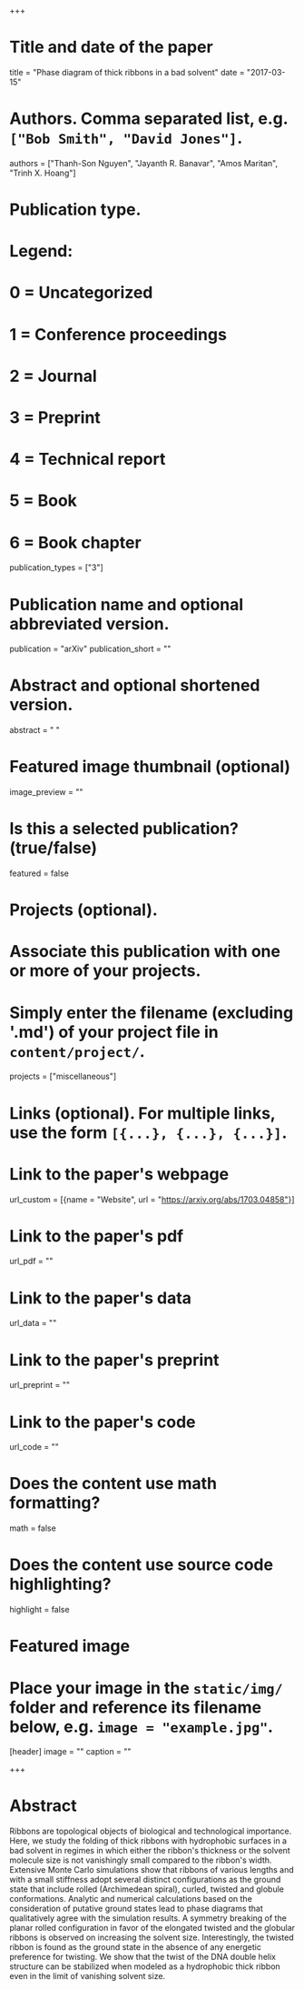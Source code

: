 +++
# Title and date of the paper
title = "Phase diagram of thick ribbons in a bad solvent"
date = "2017-03-15"

# Authors. Comma separated list, e.g. `["Bob Smith", "David Jones"]`.
authors = ["Thanh-Son Nguyen", "Jayanth R. Banavar", "Amos Maritan", "Trinh X. Hoang"]

# Publication type.
# Legend:
# 0 = Uncategorized
# 1 = Conference proceedings
# 2 = Journal
# 3 = Preprint
# 4 = Technical report
# 5 = Book
# 6 = Book chapter
publication_types = ["3"]

# Publication name and optional abbreviated version.
publication = "arXiv"
publication_short = ""

# Abstract and optional shortened version.
abstract = " "
# Featured image thumbnail (optional)
image_preview = ""

# Is this a selected publication? (true/false)
featured = false

# Projects (optional).
#   Associate this publication with one or more of your projects.
#   Simply enter the filename (excluding '.md') of your project file in `content/project/`.
projects = ["miscellaneous"]

# Links (optional). For multiple links, use the form `[{...}, {...}, {...}]`.
# Link to the paper's webpage
url_custom = [{name = "Website", url = "https://arxiv.org/abs/1703.04858"}]
# Link to the paper's pdf
url_pdf = ""
# Link to the paper's data
url_data = ""
# Link to the paper's preprint
url_preprint = ""
# Link to the paper's code
url_code = ""


# Does the content use math formatting?
math = false

# Does the content use source code highlighting?
highlight = false

# Featured image
# Place your image in the `static/img/` folder and reference its filename below, e.g. `image = "example.jpg"`.
[header]
image = ""
caption = ""

+++

# Abstract
Ribbons are topological objects of biological and technological importance. Here, we study the folding of thick ribbons with hydrophobic surfaces in a bad solvent in regimes in which either the ribbon's thickness or the solvent molecule size is not vanishingly small compared to the ribbon's width. Extensive Monte Carlo simulations show that ribbons of various lengths and with a small stiffness adopt several distinct configurations as the ground state that include rolled (Archimedean spiral), curled, twisted and globule conformations. Analytic and numerical calculations based on the consideration of putative ground states lead to phase diagrams that qualitatively agree with the simulation results. A symmetry breaking of the planar rolled configuration in favor of the elongated twisted and the globular ribbons is observed on increasing the solvent size. Interestingly, the twisted ribbon is found as the ground state in the absence of any energetic preference for twisting. We show that the twist of the DNA double helix structure can be stabilized when modeled as a hydrophobic thick ribbon even in the limit of vanishing solvent size.
